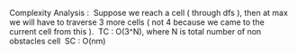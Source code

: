Complexity Analysis :
​
Suppose we reach a cell ( through dfs ), then at max we will have to traverse 3 more cells ( not 4 because we came to the current cell from this ).
​
TC : O(3^N), where N is total number of non obstacles cell
​
SC : O(nm)